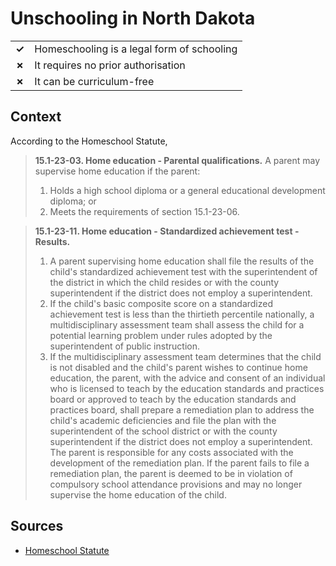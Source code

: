 # Unschooling in North Dakota

|       |                                            |
| ----- | ------------------------------------------ |
| **✓** | Homeschooling is a legal form of schooling |
| **✗** | It requires no prior authorisation         |
| **✗** | It can be curriculum-free                  |

## Context

According to the Homeschool Statute,

> **15.1-23-03. Home education - Parental qualifications.**
> A parent may supervise home education if the parent:
>
> 1. Holds a high school diploma or a general educational development diploma; or
> 2. Meets the requirements of section 15.1-23-06.

> **15.1-23-11. Home education - Standardized achievement test - Results.**
>
> 1. A parent supervising home education shall file the results of the child's standardized
>    achievement test with the superintendent of the district in which the child resides or
>    with the county superintendent if the district does not employ a superintendent.
> 2. If the child's basic composite score on a standardized achievement test is less than
>    the thirtieth percentile nationally, a multidisciplinary assessment team shall assess the
>    child for a potential learning problem under rules adopted by the superintendent of
>    public instruction.
> 3. If the multidisciplinary assessment team determines that the child is not disabled and
>    the child's parent wishes to continue home education, the parent, with the advice and
>    consent of an individual who is licensed to teach by the education standards and
>    practices board or approved to teach by the education standards and practices board,
>    shall prepare a remediation plan to address the child's academic deficiencies and file
>    the plan with the superintendent of the school district or with the county superintendent
>    if the district does not employ a superintendent. The parent is responsible for any costs
>    associated with the development of the remediation plan. If the parent fails to file a
>    remediation plan, the parent is deemed to be in violation of compulsory school
>    attendance provisions and may no longer supervise the home education of the child.

## Sources

- [Homeschool Statute](https://ndlegis.gov/cencode/t15-1c23.pdf)
